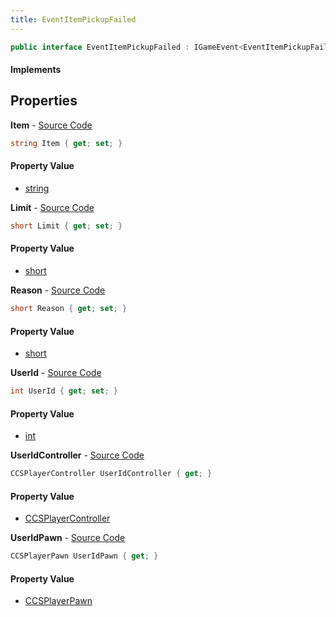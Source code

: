 ```yaml
---
title: EventItemPickupFailed
---
```


```csharp
public interface EventItemPickupFailed : IGameEvent<EventItemPickupFailed>
```

#### Implements

## Properties

**Item** - [Source Code](https://github.com/swiftly-solution/swiftlys2/blob/main/managed/src/SwiftlyS2.Generated/GameEvents/Interfaces/EventItemPickupFailed.cs#L38)

```csharp
string Item { get; set; }
```

#### Property Value

- [string](https://learn.microsoft.com/dotnet/api/system.string)

**Limit** - [Source Code](https://github.com/swiftly-solution/swiftlys2/blob/main/managed/src/SwiftlyS2.Generated/GameEvents/Interfaces/EventItemPickupFailed.cs#L48)

```csharp
short Limit { get; set; }
```

#### Property Value

- [short](https://learn.microsoft.com/dotnet/api/system.int16)

**Reason** - [Source Code](https://github.com/swiftly-solution/swiftlys2/blob/main/managed/src/SwiftlyS2.Generated/GameEvents/Interfaces/EventItemPickupFailed.cs#L43)

```csharp
short Reason { get; set; }
```

#### Property Value

- [short](https://learn.microsoft.com/dotnet/api/system.int16)

**UserId** - [Source Code](https://github.com/swiftly-solution/swiftlys2/blob/main/managed/src/SwiftlyS2.Generated/GameEvents/Interfaces/EventItemPickupFailed.cs#L33)

```csharp
int UserId { get; set; }
```

#### Property Value

- [int](https://learn.microsoft.com/dotnet/api/system.int32)

**UserIdController** - [Source Code](https://github.com/swiftly-solution/swiftlys2/blob/main/managed/src/SwiftlyS2.Generated/GameEvents/Interfaces/EventItemPickupFailed.cs#L21)

```csharp
CCSPlayerController UserIdController { get; }
```

#### Property Value

- [CCSPlayerController](/docs/api/shared/schemadefinitions/ccsplayercontroller)

**UserIdPawn** - [Source Code](https://github.com/swiftly-solution/swiftlys2/blob/main/managed/src/SwiftlyS2.Generated/GameEvents/Interfaces/EventItemPickupFailed.cs#L27)

```csharp
CCSPlayerPawn UserIdPawn { get; }
```

#### Property Value

- [CCSPlayerPawn](/docs/api/shared/schemadefinitions/ccsplayerpawn)

